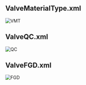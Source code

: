## ValveMaterialType.xml
![VMT](https://user-images.githubusercontent.com/90133781/234345885-dd7a4aee-b6dd-4fdd-8e46-a5a062446bf5.png)

## ValveQC.xml
![QC](https://user-images.githubusercontent.com/90133781/234346563-eb7b687f-5e31-4b0c-9d09-c49bc74cc50b.png)

## ValveFGD.xml
![FGD](https://user-images.githubusercontent.com/90133781/234346128-4ec87510-d4f1-4603-80f0-8b63f0860b0f.png)
